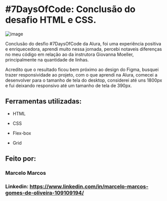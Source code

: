 # #7DaysOfCode: Conclusão do desafio HTML e CSS.

![image](https://camo.githubusercontent.com/1165951c0ed914eba0f986023f8ca586ea32fc88d1a4b9b600882b16d5890154/68747470733a2f2f61796c746f6e696e6163696f2e636f6d2e62722f696d672f702f3332773735302e6a7067)

Conclusão do desfio #7DaysOfCode da Alura, foi uma experiência positiva e enriquecedora, aprendi muito nessa jornada,
percebi notaveis diferenças no meu código em relação ao da instrutora Giovanna Moeller, principalmente na quantidade
de linhas.

Acredito que o resultado ficou bem próximo ao design do Figma, busquei trazer responsividade ao projeto,
com o que aprendi na Alura, comecei a desenvolver para o tamanho de tela do desktop, considerei até uns 1800px e fui 
deixando responsivo até um tamanho de tela de 390px.

## Ferramentas utilizadas:

* HTML

* CSS

* Flex-box

* Grid

## Feito por:

### Marcelo Marcos

### Linkedin: https://www.linkedin.com/in/marcelo-marcos-gomes-de-oliveira-109109194/

